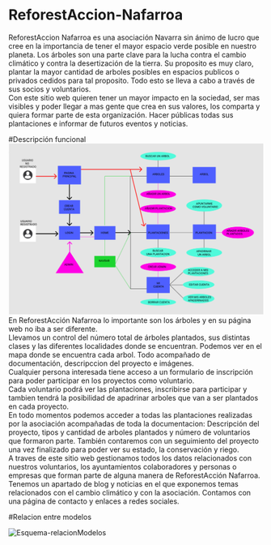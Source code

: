# ReforestAccion-Nafarroa

ReforestAccion Nafarroa es una asociación Navarra sin ánimo de lucro que cree en la importancia de tener el mayor espacio verde posible en nuestro planeta. Los árboles son una parte clave para la lucha contra el cambio climático y contra la desertización de la tierra. Su proposito es muy claro, plantar la mayor cantidad de arboles posibles en espacios publicos o privados cedidos para tal proposito. Todo esto se lleva a cabo a través de sus socios y voluntarios.
<br>
Con este sitio web quieren tener un mayor impacto en la sociedad, ser mas visibles y poder llegar a mas gente que crea en sus valores, los comparta y quiera formar parte de esta organización. Hacer públicas todas sus plantaciones e informar de futuros eventos y noticias.<br>

#Descripción funcional
![Casos-de-uso](https://github.com/AdrianVid/ReforestAccion-Nafarroa/blob/main/Casos%20de%20uso.png)
En ReforestAcción Nafarroa lo importante son los árboles y en su página web no iba a ser diferente.<br>
Llevamos un control del número total de árboles plantados, sus distintas clases y las diferentes localidades donde se encuentran. Podemos ver en el mapa donde se encuentra cada arbol. Todo acompañado de documentación, descripccion del proyecto e imágenes.
<br>
Cualquier persona interesada tiene acceso a un formulario de inscripción para poder participar en los proyectos como voluntario.<br>
Cada voluntario podrá ver las plantaciones, inscribirse para participar y tambien tendrá la posibilidad de apadrinar arboles que van a ser plantados en cada proyecto.<br>
En todo momentos podemos acceder a todas las plantaciones realizadas por la asociación acompañadas de toda la documentacion: Descripción del proyecto, tipos y cantidad de arboles plantados y número de voluntarios que formaron parte. También contaremos con un seguimiento del proyecto una vez finalizado para poder ver su estado, la conservación y riego.<br>
A traves de este sitio web gestionamos todos los datos relacionados con nuestros voluntarios, los ayuntamientos colaboradores y personas o empresas que forman parte de alguna manera de ReforestAcción Nafarroa.<br>
Tenemos un apartado de blog y noticias en el que exponemos temas relacionados con el cambio climático y con la asociación. Contamos con una página de contacto y enlaces a redes sociales.<br>

#Relacion entre modelos


![Esquema-relacionModelos](https://user-images.githubusercontent.com/91872191/139838533-e09e137b-a8db-404c-8bdc-d2462d8cfd35.png)
